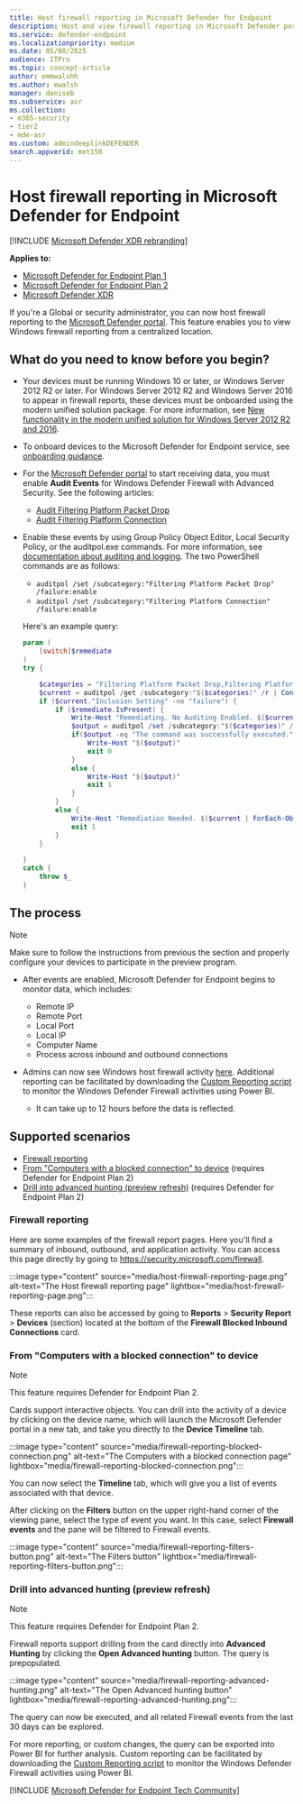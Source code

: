 ```yaml
---
title: Host firewall reporting in Microsoft Defender for Endpoint
description: Host and view firewall reporting in Microsoft Defender portal.
ms.service: defender-endpoint
ms.localizationpriority: medium
ms.date: 05/08/2025
audience: ITPro
ms.topic: concept-article
author: emmwalshh
ms.author: ewalsh
manager: deniseb
ms.subservice: asr
ms.collection: 
- m365-security
- tier2
- mde-asr
ms.custom: admindeeplinkDEFENDER
search.appverid: met150
---
```


# Host firewall reporting in Microsoft Defender for Endpoint

[!INCLUDE [Microsoft Defender XDR rebranding](../includes/microsoft-defender.md)]

**Applies to:**
- [Microsoft Defender for Endpoint Plan 1](microsoft-defender-endpoint.md)
- [Microsoft Defender for Endpoint Plan 2](microsoft-defender-endpoint.md)
- [Microsoft Defender XDR](/defender-xdr)

If you're a Global or security administrator, you can now host firewall reporting to the [Microsoft Defender portal](https://security.microsoft.com). This feature enables you to view Windows firewall reporting from a centralized location.

## What do you need to know before you begin?

- Your devices must be running Windows 10 or later, or Windows Server 2012 R2 or later. For Windows Server 2012 R2 and Windows Server 2016 to appear in firewall reports, these devices must be onboarded using the modern unified solution package. For more information, see [New functionality in the modern unified solution for Windows Server 2012 R2 and 2016](onboard-server.md#functionality-in-the-modern-unified-solution-for-windows-server-2016-and-windows-server-2012-r2).

- To onboard devices to the Microsoft Defender for Endpoint service, see [onboarding guidance](onboard-configure.md).

- For the [Microsoft Defender portal](https://go.microsoft.com/fwlink/p/?linkid=2077139) to start receiving data, you must enable **Audit Events** for Windows Defender Firewall with Advanced Security. See the following articles:

  - [Audit Filtering Platform Packet Drop](/windows/security/threat-protection/auditing/audit-filtering-platform-packet-drop)
  - [Audit Filtering Platform Connection](/windows/security/threat-protection/auditing/audit-filtering-platform-connection)

- Enable these events by using Group Policy Object Editor, Local Security Policy, or the auditpol.exe commands. For more information, see [documentation about auditing and logging](/windows/win32/fwp/auditing-and-logging). The two PowerShell commands are as follows:

    - `auditpol /set /subcategory:"Filtering Platform Packet Drop" /failure:enable`
    - `auditpol /set /subcategory:"Filtering Platform Connection" /failure:enable`

   Here's an example query:

   ```powershell
   param (
       [switch]$remediate
   )
   try {

       $categories = "Filtering Platform Packet Drop,Filtering Platform Connection"
       $current = auditpol /get /subcategory:"$($categories)" /r | ConvertFrom-Csv    
       if ($current."Inclusion Setting" -ne "failure") {
           if ($remediate.IsPresent) {
               Write-Host "Remediating. No Auditing Enabled. $($current | ForEach-Object {$_.Subcategory + ":" + $_.'Inclusion Setting' + ";"})"
               $output = auditpol /set /subcategory:"$($categories)" /failure:enable
               if($output -eq "The command was successfully executed.") {
                   Write-Host "$($output)"
                   exit 0
               }
               else {
                   Write-Host "$($output)"
                   exit 1
               }
           }
           else {
               Write-Host "Remediation Needed. $($current | ForEach-Object {$_.Subcategory + ":" + $_.'Inclusion Setting' + ";"})."
               exit 1
           }
       }

   }
   catch {
       throw $_
   } 
   ```

## The process

> [!NOTE]
> Make sure to follow the instructions from previous the section and properly configure your devices to participate in the preview program.

- After events are enabled, Microsoft Defender for Endpoint begins to monitor data, which includes: 
   - Remote IP
   - Remote Port
   - Local Port
   - Local IP
   - Computer Name
   - Process across inbound and outbound connections

- Admins can now see Windows host firewall activity [here](https://security.microsoft.com/firewall). Additional reporting can be facilitated by downloading the [Custom Reporting script](https://github.com/microsoft/MDATP-PowerBI-Templates/tree/master/Firewall) to monitor the Windows Defender Firewall activities using Power BI.

   - It can take up to 12 hours before the data is reflected.

## Supported scenarios

- [Firewall reporting](#firewall-reporting)
- [From "Computers with a blocked connection" to device](#from-computers-with-a-blocked-connection-to-device) (requires Defender for Endpoint Plan 2)
- [Drill into advanced hunting (preview refresh)](#drill-into-advanced-hunting-preview-refresh) (requires Defender for Endpoint Plan 2)

### Firewall reporting

Here are some examples of the firewall report pages. Here you'll find a summary of inbound, outbound, and application activity. You can access this page directly by going to <https://security.microsoft.com/firewall>.

:::image type="content" source="media/host-firewall-reporting-page.png" alt-text="The Host firewall reporting page" lightbox="media/host-firewall-reporting-page.png":::

These reports can also be accessed by going to **Reports** > **Security Report** > **Devices** (section) located at the bottom of the **Firewall Blocked Inbound Connections** card.

### From "Computers with a blocked connection" to device

> [!NOTE]
> This feature requires Defender for Endpoint Plan 2.

Cards support interactive objects. You can drill into the activity of a device by clicking on the device name, which will launch the Microsoft Defender portal in a new tab, and take you directly to the **Device Timeline** tab.

:::image type="content" source="media/firewall-reporting-blocked-connection.png" alt-text="The Computers with a blocked connection page" lightbox="media/firewall-reporting-blocked-connection.png":::

You can now select the **Timeline** tab, which will give you a list of events associated with that device.

After clicking on the **Filters** button on the upper right-hand corner of the viewing pane, select the type of event you want. In this case, select **Firewall events** and the pane will be filtered to Firewall events.

:::image type="content" source="media/firewall-reporting-filters-button.png" alt-text="The Filters button" lightbox="media/firewall-reporting-filters-button.png":::

### Drill into advanced hunting (preview refresh)

> [!NOTE]
> This feature requires Defender for Endpoint Plan 2.

Firewall reports support drilling from the card directly into **Advanced Hunting** by clicking the **Open Advanced hunting** button. The query is prepopulated.

:::image type="content" source="media/firewall-reporting-advanced-hunting.png" alt-text="The Open Advanced hunting button" lightbox="media/firewall-reporting-advanced-hunting.png":::

The query can now be executed, and all related Firewall events from the last 30 days can be explored.

For more reporting, or custom changes, the query can be exported into Power BI for further analysis. Custom reporting can be facilitated by downloading the [Custom Reporting script](https://github.com/microsoft/MDATP-PowerBI-Templates/tree/master/Firewall) to monitor the Windows Defender Firewall activities using Power BI.

[!INCLUDE [Microsoft Defender for Endpoint Tech Community](../includes/defender-mde-techcommunity.md)]
